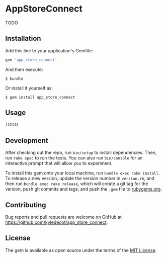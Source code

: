 # AppStoreConnect

TODO

## Installation

Add this line to your application's Gemfile:

```ruby
gem 'app_store_connect'
```

And then execute:

    $ bundle

Or install it yourself as:

    $ gem install app_store_connect

## Usage

TODO

## Development

After checking out the repo, run `bin/setup` to install dependencies. Then, run `rake spec` to run the tests. You can also run `bin/console` for an interactive prompt that will allow you to experiment.

To install this gem onto your local machine, run `bundle exec rake install`. To release a new version, update the version number in `version.rb`, and then run `bundle exec rake release`, which will create a git tag for the version, push git commits and tags, and push the `.gem` file to [rubygems.org](https://rubygems.org).

## Contributing

Bug reports and pull requests are welcome on GitHub at https://github.com/kyledecot/app_store_connect.

## License

The gem is available as open source under the terms of the [MIT License](https://opensource.org/licenses/MIT).

